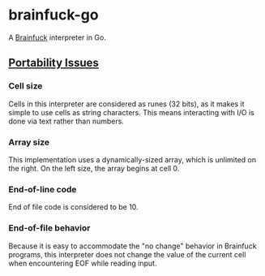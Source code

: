 # brainfuck-go

A [Brainfuck](https://en.wikipedia.org/wiki/Brainfuck) interpreter in Go.

## [Portability Issues](https://en.wikipedia.org/wiki/Brainfuck#Portability_issues)

### Cell size

Cells in this interpreter are considered as runes (32 bits), as it makes it simple to use cells as string characters. This means interacting with I/O is done via text rather than numbers.

### Array size

This implementation uses a dynamically-sized array, which is unlimited on the right. On the left size, the array begins at cell 0.

### End-of-line code

End of file code is considered to be 10.

### End-of-file behavior

Because it is easy to accommodate the "no change" behavior in Brainfuck programs, this interpreter does not change the value of the current cell when encountering EOF while reading input.
